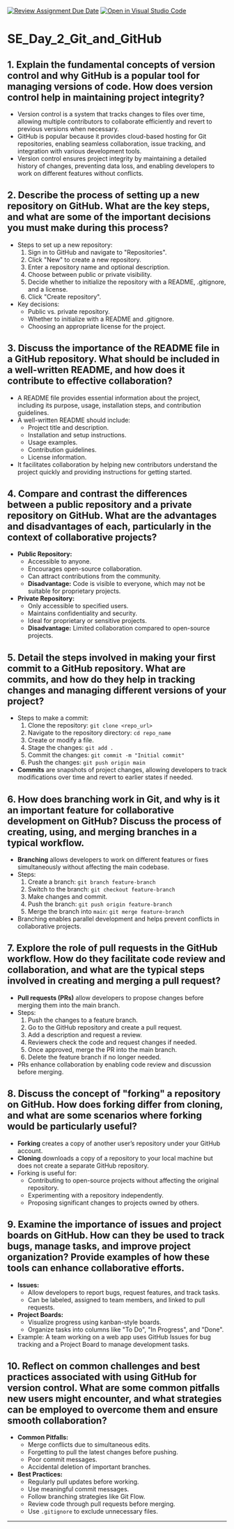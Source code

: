 [![Review Assignment Due Date](https://classroom.github.com/assets/deadline-readme-button-22041afd0340ce965d47ae6ef1cefeee28c7c493a6346c4f15d667ab976d596c.svg)](https://classroom.github.com/a/8wgCKhpZ)
[![Open in Visual Studio Code](https://classroom.github.com/assets/open-in-vscode-2e0aaae1b6195c2367325f4f02e2d04e9abb55f0b24a779b69b11b9e10269abc.svg)](https://classroom.github.com/online_ide?assignment_repo_id=18437216&assignment_repo_type=AssignmentRepo)
# SE_Day_2_Git_and_GitHub

## 1. Explain the fundamental concepts of version control and why GitHub is a popular tool for managing versions of code. How does version control help in maintaining project integrity?
- Version control is a system that tracks changes to files over time, allowing multiple contributors to collaborate efficiently and revert to previous versions when necessary.
- GitHub is popular because it provides cloud-based hosting for Git repositories, enabling seamless collaboration, issue tracking, and integration with various development tools.
- Version control ensures project integrity by maintaining a detailed history of changes, preventing data loss, and enabling developers to work on different features without conflicts.

## 2. Describe the process of setting up a new repository on GitHub. What are the key steps, and what are some of the important decisions you must make during this process?
- Steps to set up a new repository:
  1. Sign in to GitHub and navigate to "Repositories".
  2. Click "New" to create a new repository.
  3. Enter a repository name and optional description.
  4. Choose between public or private visibility.
  5. Decide whether to initialize the repository with a README, .gitignore, and a license.
  6. Click "Create repository".
- Key decisions:
  - Public vs. private repository.
  - Whether to initialize with a README and .gitignore.
  - Choosing an appropriate license for the project.

## 3. Discuss the importance of the README file in a GitHub repository. What should be included in a well-written README, and how does it contribute to effective collaboration?
- A README file provides essential information about the project, including its purpose, usage, installation steps, and contribution guidelines.
- A well-written README should include:
  - Project title and description.
  - Installation and setup instructions.
  - Usage examples.
  - Contribution guidelines.
  - License information.
- It facilitates collaboration by helping new contributors understand the project quickly and providing instructions for getting started.

## 4. Compare and contrast the differences between a public repository and a private repository on GitHub. What are the advantages and disadvantages of each, particularly in the context of collaborative projects?
- **Public Repository:**
  - Accessible to anyone.
  - Encourages open-source collaboration.
  - Can attract contributions from the community.
  - **Disadvantage:** Code is visible to everyone, which may not be suitable for proprietary projects.
- **Private Repository:**
  - Only accessible to specified users.
  - Maintains confidentiality and security.
  - Ideal for proprietary or sensitive projects.
  - **Disadvantage:** Limited collaboration compared to open-source projects.

## 5. Detail the steps involved in making your first commit to a GitHub repository. What are commits, and how do they help in tracking changes and managing different versions of your project?
- Steps to make a commit:
  1. Clone the repository: `git clone <repo_url>`
  2. Navigate to the repository directory: `cd repo_name`
  3. Create or modify a file.
  4. Stage the changes: `git add .`
  5. Commit the changes: `git commit -m "Initial commit"`
  6. Push the changes: `git push origin main`
- **Commits** are snapshots of project changes, allowing developers to track modifications over time and revert to earlier states if needed.

## 6. How does branching work in Git, and why is it an important feature for collaborative development on GitHub? Discuss the process of creating, using, and merging branches in a typical workflow.
- **Branching** allows developers to work on different features or fixes simultaneously without affecting the main codebase.
- Steps:
  1. Create a branch: `git branch feature-branch`
  2. Switch to the branch: `git checkout feature-branch`
  3. Make changes and commit.
  4. Push the branch: `git push origin feature-branch`
  5. Merge the branch into `main`: `git merge feature-branch`
- Branching enables parallel development and helps prevent conflicts in collaborative projects.

## 7. Explore the role of pull requests in the GitHub workflow. How do they facilitate code review and collaboration, and what are the typical steps involved in creating and merging a pull request?
- **Pull requests (PRs)** allow developers to propose changes before merging them into the main branch.
- Steps:
  1. Push the changes to a feature branch.
  2. Go to the GitHub repository and create a pull request.
  3. Add a description and request a review.
  4. Reviewers check the code and request changes if needed.
  5. Once approved, merge the PR into the main branch.
  6. Delete the feature branch if no longer needed.
- PRs enhance collaboration by enabling code review and discussion before merging.

## 8. Discuss the concept of "forking" a repository on GitHub. How does forking differ from cloning, and what are some scenarios where forking would be particularly useful?
- **Forking** creates a copy of another user’s repository under your GitHub account.
- **Cloning** downloads a copy of a repository to your local machine but does not create a separate GitHub repository.
- Forking is useful for:
  - Contributing to open-source projects without affecting the original repository.
  - Experimenting with a repository independently.
  - Proposing significant changes to projects owned by others.

## 9. Examine the importance of issues and project boards on GitHub. How can they be used to track bugs, manage tasks, and improve project organization? Provide examples of how these tools can enhance collaborative efforts.
- **Issues:**
  - Allow developers to report bugs, request features, and track tasks.
  - Can be labeled, assigned to team members, and linked to pull requests.
- **Project Boards:**
  - Visualize progress using kanban-style boards.
  - Organize tasks into columns like "To Do", "In Progress", and "Done".
- Example: A team working on a web app uses GitHub Issues for bug tracking and a Project Board to manage development tasks.

## 10. Reflect on common challenges and best practices associated with using GitHub for version control. What are some common pitfalls new users might encounter, and what strategies can be employed to overcome them and ensure smooth collaboration?
- **Common Pitfalls:**
  - Merge conflicts due to simultaneous edits.
  - Forgetting to pull the latest changes before pushing.
  - Poor commit messages.
  - Accidental deletion of important branches.
- **Best Practices:**
  - Regularly pull updates before working.
  - Use meaningful commit messages.
  - Follow branching strategies like Git Flow.
  - Review code through pull requests before merging.
  - Use `.gitignore` to exclude unnecessary files.

---